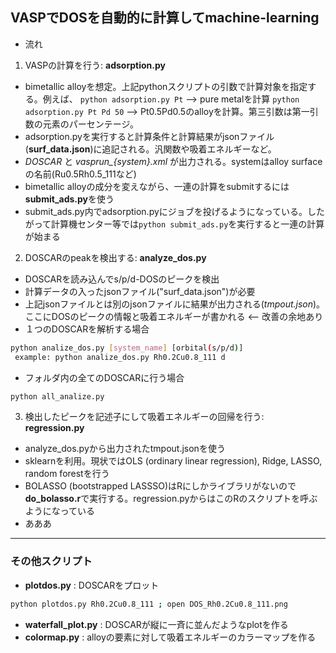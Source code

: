 ## VASPでDOSを自動的に計算してmachine-learning

* 流れ
1. VASPの計算を行う: **adsorption.py**

* bimetallic alloyを想定。上記pythonスクリプトの引数で計算対象を指定する。例えば、
`python adsorption.py Pt` --> pure metalを計算
`python adsorption.py Pt Pd 50` --> Pt0.5Pd0.5のalloyを計算。第三引数は第一引数の元素のパーセンテージ。
* adsorption.pyを実行すると計算条件と計算結果がjsonファイル(**surf_data.json**)に追記される。汎関数や吸着エネルギーなど。
* *DOSCAR* と *vasprun_{system}.xml* が出力される。systemはalloy surfaceの名前(Ru0.5Rh0.5_111など)
* bimetallic alloyの成分を変えながら、一連の計算をsubmitするには**submit_ads.py**を使う
* submit_ads.py内でadsorption.pyにジョブを投げるようになっている。したがって計算機センター等では`python submit_ads.py`を実行すると一連の計算が始まる

2. DOSCARのpeakを検出する: **analyze_dos.py**
* DOSCARを読み込んでs/p/d-DOSのピークを検出
* 計算データの入ったjsonファイル("surf_data.json")が必要
* 上記jsonファイルとは別のjsonファイルに結果が出力される(*tmpout.json*)。ここにDOSのピークの情報と吸着エネルギーが書かれる <-- 改善の余地あり
* １つのDOSCARを解析する場合
```bash
python analize_dos.py [system_name] [orbital(s/p/d)]
 example: python analize_dos.py Rh0.2Cu0.8_111 d
```
* フォルダ内の全てのDOSCARに行う場合
```bash
python all_analize.py
```

3. 検出したピークを記述子にして吸着エネルギーの回帰を行う: **regression.py**
* analyze_dos.pyから出力されたtmpout.jsonを使う
* sklearnを利用。現状ではOLS (ordinary linear regression), Ridge, LASSO, random forestを行う
* BOLASSO (bootstrapped LASSSO)はRにしかライブラリがないので**do_bolasso.r**で実行する。regression.pyからはこのRのスクリプトを呼ぶようになっている
* あああ

---

### その他スクリプト
* **plotdos.py** : DOSCARをプロット
```bash
python plotdos.py Rh0.2Cu0.8_111 ; open DOS_Rh0.2Cu0.8_111.png
```
* **waterfall_plot.py** : DOSCARが縦に一斉に並んだようなplotを作る
* **colormap.py** : alloyの要素に対して吸着エネルギーのカラーマップを作る
